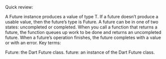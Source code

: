 Quick review:

A Future<T> instance produces a value of type T.
If a future doesn’t produce a usable value, then the future’s type is Future<void>.
A future can be in one of two states: uncompleted or completed.
When you call a function that returns a future, the function queues up work to be done and returns an uncompleted future.
When a future’s operation finishes, the future completes with a value or with an error.
Key terms:

Future: the Dart Future class.
future: an instance of the Dart Future class.